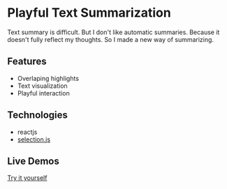 # Playful Text Summarization

Text summary is difficult. But I don't like automatic summaries. Because it doesn't fully reflect my thoughts. So I made a new way of summarizing.

## Features
- Overlaping highlights
- Text visualization
- Playful interaction

## Technologies
- reactjs
- [selection.js](https://simonwep.github.io/selection/)

## Live Demos

[Try it yourself](https://wooknick.github.io/playful-text-summarization/)
